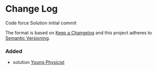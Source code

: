 # Change Log
Code force Solution initial commit

The format is based on [Keep a Changelog](http://keepachangelog.com/)
and this project adheres to [Semantic Versioning](http://semver.org/).



### Added
- solution [Young Physicist](https://codeforces.com/problemset/problem/69/A)

